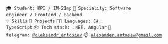 <code>🎓 Student: KPI / IM-21mp</code>
<code>👷 Speciality: Software engineer / Frontend / Backend</code><br>
<code>💡 [Skills](SKILLS.md)</code>
<code>🧻 [Projects](PROJECTS.md)</code>
<code>🧑‍💻 Languages: C#, TypeScript</code>
<code>📦 Tech stack: .NET, Angular</code>
<code>💬 telegram: [@oleksandr_antosiev](https://telegram.me/oleksandr_antosiev)</code>
<code>📫 [alexander.antosev@gmail.com](mailto:alexander.antosev@gmail.com)</code>
